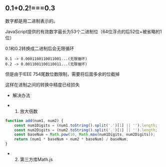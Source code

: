 ## 0.1+0.2!===0.3

数字都是用二进制表示的。

JavaScript提供的有效数字最长为53个二进制位（64位浮点的后52位+被省略的1位）


0.1和0.2转换成二进制后会无限循环

```
0.1 -> 0.0001100110011001...(无限循环)
0.2 -> 0.0011001100110011...(无限循环)
```

但是由于IEEE 754尾数位数限制，需要将后面多余的位截掉

这样在进制之间的转换中精度已经损失


- 解决办法

- 1. 放大倍数
```js
function add(num1, num2) {
    const num1Digits = (num1.toString().split('.')[1] || '').length;
    const num2Digits = (num2.toString().split('.')[1] || '').length;
    const baseNum = Math.pow(10, Math.max(num1Digits, num2Digits));
    return (num1 * baseNum + num2 * baseNum) / baseNum;
}
```

- 2. 第三方库Math.js